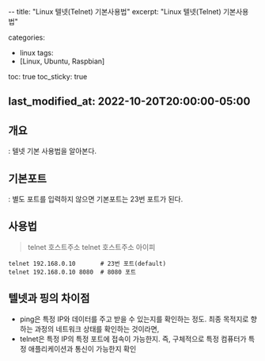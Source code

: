 -- 
title:  "Linux 텔넷(Telnet) 기본사용법"
excerpt: "Linux 텔넷(Telnet) 기본사용법"

categories:
  - linux
tags:
  - [Linux, Ubuntu, Raspbian]

toc: true
toc_sticky: true

last_modified_at: 2022-10-20T20:00:00-05:00
---

##  개요
: 텔넷 기본 사용법을 알아본다.

## 기본포트
: 별도 포트를 입력하지 않으면 기본포트는 23번 포트가 된다.

## 사용법
> telnet 호스트주소
> telnet 호스트주소 아이피

```
telnet 192.168.0.10       # 23번 포트(default)
telnet 192.168.0.10 8080  # 8080 포트

```

## 텔넷과 핑의 차이점
- ping은 특정 IP와 데이터를 주고 받을 수 있는지를 확인하는 정도. 최종 목적지로 향하는 과정의 네트워크 상태를 확인하는 것이라면, 
- telnet은 특정 IP의 특정 포트에 접속이 가능한지. 즉, 구체적으로 특정 컴퓨터가 특정 애플리케이션과 통신이 가능한지 확인
